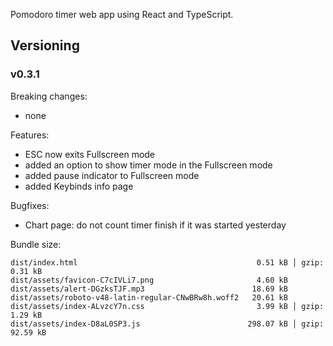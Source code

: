 Pomodoro timer web app using React and TypeScript.

## Versioning

### v0.3.1

Breaking changes:
- none

Features:
- ESC now exits Fullscreen mode
- added an option to show timer mode in the Fullscreen mode
- added pause indicator to Fullscreen mode
- added Keybinds info page

Bugfixes:
- Chart page: do not count timer finish if it was started yesterday

Bundle size:
```
dist/index.html                                        0.51 kB │ gzip:  0.31 kB
dist/assets/favicon-C7cIVLi7.png                       4.60 kB
dist/assets/alert-DGzksTJF.mp3                        18.69 kB
dist/assets/roboto-v48-latin-regular-CNwBRw8h.woff2   20.61 kB
dist/assets/index-ALvzcY7n.css                         3.99 kB │ gzip:  1.29 kB
dist/assets/index-D8aL0SP3.js                        298.07 kB │ gzip: 92.59 kB
```